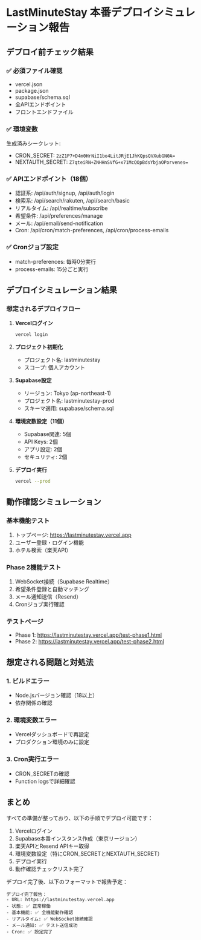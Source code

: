 # LastMinuteStay 本番デプロイシミュレーション報告

## デプロイ前チェック結果

### ✅ 必須ファイル確認
- vercel.json
- package.json  
- supabase/schema.sql
- 全APIエンドポイント
- フロントエンドファイル

### ✅ 環境変数
生成済みシークレット:
- CRON_SECRET: `2zZ1P7+D4m0HrNiI1bo4LitJRjE1JhKQpsQVXubGN0A=`
- NEXTAUTH_SECRET: `Z7qteiRN+ZNHHnSVfG+x71McQOpBdsYbjaOPorvenes=`

### ✅ APIエンドポイント（18個）
- 認証系: /api/auth/signup, /api/auth/login
- 検索系: /api/search/rakuten, /api/search/basic
- リアルタイム: /api/realtime/subscribe
- 希望条件: /api/preferences/manage
- メール: /api/email/send-notification
- Cron: /api/cron/match-preferences, /api/cron/process-emails

### ✅ Cronジョブ設定
- match-preferences: 毎時0分実行
- process-emails: 15分ごと実行

## デプロイシミュレーション結果

### 想定されるデプロイフロー

1. **Vercelログイン**
   ```bash
   vercel login
   ```

2. **プロジェクト初期化**
   - プロジェクト名: lastminutestay
   - スコープ: 個人アカウント

3. **Supabase設定**
   - リージョン: Tokyo (ap-northeast-1)
   - プロジェクト名: lastminutestay-prod
   - スキーマ適用: supabase/schema.sql

4. **環境変数設定（11個）**
   - Supabase関連: 5個
   - API Keys: 2個
   - アプリ設定: 2個
   - セキュリティ: 2個

5. **デプロイ実行**
   ```bash
   vercel --prod
   ```

## 動作確認シミュレーション

### 基本機能テスト
1. トップページ: https://lastminutestay.vercel.app
2. ユーザー登録・ログイン機能
3. ホテル検索（楽天API）

### Phase 2機能テスト
1. WebSocket接続（Supabase Realtime）
2. 希望条件登録と自動マッチング
3. メール通知送信（Resend）
4. Cronジョブ実行確認

### テストページ
- Phase 1: https://lastminutestay.vercel.app/test-phase1.html
- Phase 2: https://lastminutestay.vercel.app/test-phase2.html

## 想定される問題と対処法

### 1. ビルドエラー
- Node.jsバージョン確認（18以上）
- 依存関係の確認

### 2. 環境変数エラー
- Vercelダッシュボードで再設定
- プロダクション環境のみに設定

### 3. Cron実行エラー
- CRON_SECRETの確認
- Function logsで詳細確認

## まとめ

すべての準備が整っており、以下の手順でデプロイ可能です：

1. Vercelログイン
2. Supabase本番インスタンス作成（東京リージョン）
3. 楽天APIとResend APIキー取得
4. 環境変数設定（特にCRON_SECRETとNEXTAUTH_SECRET）
5. デプロイ実行
6. 動作確認チェックリスト完了

デプロイ完了後、以下のフォーマットで報告予定：

```
デプロイ完了報告：
- URL: https://lastminutestay.vercel.app
- 状態: ✅ 正常稼働
- 基本機能: ✅ 全機能動作確認
- リアルタイム: ✅ WebSocket接続確認
- メール通知: ✅ テスト送信成功
- Cron: ✅ 設定完了
```